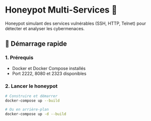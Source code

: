 # Honeypot Multi-Services 🍯

Honeypot simulant des services vulnérables (SSH, HTTP, Telnet) pour détecter et analyser les cybermenaces.

## 🚀 Démarrage rapide

### 1. Prérequis
- Docker et Docker Compose installés
- Port 2222, 8080 et 2323 disponibles

### 2. Lancer le honeypot

```bash
# Construire et démarrer
docker-compose up --build

# Ou en arrière-plan
docker-compose up -d --build